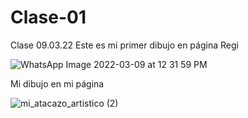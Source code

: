 # Clase-01
Clase 09.03.22
Este es mi primer dibujo en página Regi 

![WhatsApp Image 2022-03-09 at 12 31 59 PM](https://user-images.githubusercontent.com/101233367/157474355-e82d5dec-8d63-4975-bcb0-b3c98ce335c6.jpeg)

Mi dibujo en mi página 

![mi_atacazo_artistico (2)](https://user-images.githubusercontent.com/101233367/157474546-0d7cdb32-b87e-4d0c-a429-b4b0771b5be1.jpg)
